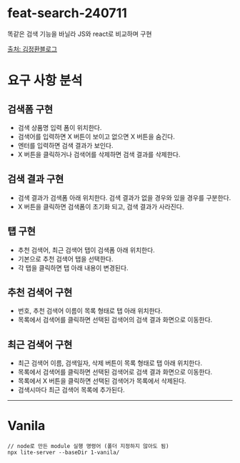 # feat-search-240711
똑같은 검색 기능을 바닐라 JS와 react로 비교하며 구현

[출처: 김정환블로그](https://jeonghwan-kim.github.io/series/2021/04/05/lecture-react-ready.html#%EC%8B%A4%EC%8A%B5-%ED%99%98%EA%B2%BD-%EA%B5%AC%EC%84%B1)

# 요구 사항 분석

## 검색폼 구현
- 검색 상품명 입력 폼이 위치한다.
- 검색어를 입력하면 X 버튼이 보이고 없으면 X 버튼을 숨긴다. 
- 엔터를 입력하면 검색 결과가 보인다.
- X 버튼을 클릭하거나 검색어를 삭제하면 검색 결과를 삭제한다.

## 검색 결과 구현
- 검색 결과가 검색폼 아래 위치한다. 검색 결과가 없을 경우와 있을 경우를 구분한다.
- X 버튼을 클릭하면 검색폼이 초기화 되고, 검색 결과가 사라진다.

## 턥 구현
- 추천 검색어, 최근 검색어 탭이 검색폼 아래 위치한다.
- 기본으로 추천 검색어 탭을 선택한다.
- 각 탭을 클릭하면 탭 아래 내용이 변경된다.

## 추천 검색어 구현
- 번호, 추천 검색어 이름이 목록 형태로 탭 아래 위치한다.
- 목록에서 검색어를 클릭하면 선택된 검색어의 검색 결과 화면으로 이동한다.

## 최근 검색어 구현
- 최근 검색어 이름, 검색일자, 삭제 버튼이 목록 형태로 탭 아래 위치한다.
- 목록에서 검색어를 클릭하면 선택된 검색어로 검색 결과 화면으로 이동한다.
- 목록에서 X 버튼을 클릭하면 선택된 검색어가 목록에서 삭제된다.
- 검색시마다 최근 검색어 목록에 추가된다.


---

# Vanila

```
// node로 만든 module 실행 명령어 (폴더 지정하지 않아도 됨)
npx lite-server --baseDir 1-vanila/
```
